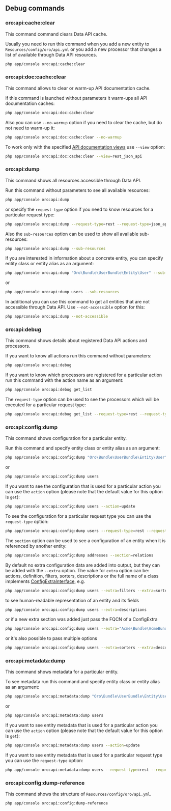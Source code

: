 Debug commands
--------------

### oro:api:cache:clear

This command command clears Data API cache.

Usually you need to run this command when you add a new entity to `Resources/config/oro/api.yml` or you add a new processor that changes a list of available through Data API resources.

```bash
php app/console oro:api:cache:clear
```

### oro:api:doc:cache:clear

This command allows to clear or warm-up API documentation cache.

If this command is launched without parameters it warm-ups all API documentation caches:

```bash
php app/console oro:api:doc:cache:clear
```

Also you can use `--no-warmup` option if you need to clear the cache, but do not need to warm-up it:

```bash
php app/console oro:api:doc:cache:clear --no-warmup
```

To work only with the specified [API documentation views](https://github.com/nelmio/NelmioApiDocBundle/blob/master/Resources/doc/multiple-api-doc.rst) use `--view` option:

```bash
php app/console oro:api:doc:cache:clear --view=rest_json_api
```

### oro:api:dump

This command shows all resources accessible through Data API.

Run this command without parameters to see all available resources:

```bash
php app/console oro:api:dump
```

or specify the `request-type` option if you need to know resources for a particular request type:

```bash
php app/console oro:api:dump --request-type=rest --request-type=json_api
```

Also the `sub-resources` option can be used to show all available sub-resources:

```bash
php app/console oro:api:dump --sub-resources
```

If you are interested in information about a concrete entity, you can specify entity class or entity alias as an argument:

```bash
php app/console oro:api:dump "Oro\Bundle\UserBundle\Entity\User" --sub-resources
```

or

```bash
php app/console oro:api:dump users --sub-resources
```

In additional you can use this command to get all entities that are not accessible through Data API. Use `--not-accessible` option for this:

```bash
php app/console oro:api:dump --not-accessible
```

### oro:api:debug

This command shows details about registered Data API actions and processors.

If you want to know all actions run this command without parameters:

```bash
php app/console oro:api:debug
```

If you want to know which processors are registered for a particular action run this command with the action name as an argument:

```bash
php app/console oro:api:debug get_list
```

The `request-type` option can be used to see the processors which will be executed for a particular request type:

```bash
php app/console oro:api:debug get_list --request-type=rest --request-type=json_api
```

### oro:api:config:dump

This command shows configuration for a particular entity.

Run this command and specify entity class or entity alias as an argument:

```bash
php app/console oro:api:config:dump "Oro\Bundle\UserBundle\Entity\User"
```

or

```bash
php app/console oro:api:config:dump users
```

If you want to see the configuration that is used for a particular action you can use the `action` option (please note that the default value for this option is `get`):

```bash
php app/console oro:api:config:dump users --action=update
```

To see the configuration for a particular request type you can use the `request-type` option:

```bash
php app/console oro:api:config:dump users --request-type=rest --request-type=json_api
```

The `section` option can be used to see a configuration of an entity when it is referenced by another entity:

```bash
php app/console oro:api:config:dump addresses --section=relations
```

By default no extra configuration data are added into output, but they can be added with the `--extra` option.
The value for `extra` option can be: actions, definition, filters, sorters, descriptions or the full name of a class implements [ConfigExtraInterface](../../Config/ConfigExtraInterface.php), e.g.

```bash
php app/console oro:api:config:dump users --extra=filters --extra=sorters
```

to see human-readable representation of an entity and its fields

```bash
php app/console oro:api:config:dump users --extra=descriptions
```

or if a new extra section was added just pass the FQCN of a ConfigExtra

```bash
php app/console oro:api:config:dump users --extra="Acme\Bundle\AcmeBundle\Config\AcmeConfigExtra"
```

or it's also possible to pass multiple options

```bash
php app/console oro:api:config:dump users --extra=sorters --extra=descriptions --extra=filters --extra="Acme\Bundle\AcmeBundle\Config\AcmeConfigExtra"
```

### oro:api:metadata:dump

This command shows metadata for a particular entity.

To see metadata run this command and specify entity class or entity alias as an argument:

```bash
php app/console oro:api:metadata:dump "Oro\Bundle\UserBundle\Entity\User"
```

or

```bash
php app/console oro:api:metadata:dump users
```

If you want to see entity metadata that is used for a particular action you can use the `action` option (please note that the default value for this option is `get`):

```bash
php app/console oro:api:metadata:dump users --action=update
```

If you want to see entity metadata that is used for a particular request type you can use the `request-type` option:

```bash
php app/console oro:api:metadata:dump users --request-type=rest --request-type=json_api
```

### oro:api:config:dump-reference

This command shows the structure of `Resources/config/oro/api.yml`.

```bash
php app/console oro:api:config:dump-reference
```
